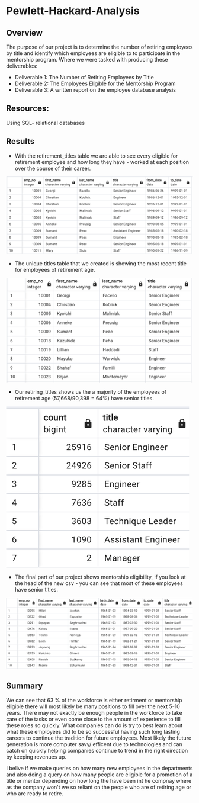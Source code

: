 # Pewlett-Hackard-Analysis

## Overview
The purpose of our project is to determine the number of retiring employees by title and identify which employees are eligible to to participate in the mentorship program. Where we were tasked with producing these deliverables:
 - Deliverable 1: The Number of Retiring Employees by Title
 - Deliverable 2: The Employees Eligible for the Mentorship Program
 - Deliverable 3: A written report on the employee database analysis
 
 ## Resources:
 Using SQL- relational databases
 
 ## Results
 -  With the retirement_titles table we are able to see every eligible for retirement employee and how long they have  - worked at each position over the course of their career.
 
 ![Picture](https://github.com/tianiedwards98/Pewlett-Hackard-Analysis/blob/main/images/Deliverable1-1.png?raw=true)

 - The unique titles table that we created is showing the most recent title for employees of retirement age.
 
![Picture](https://github.com/tianiedwards98/Pewlett-Hackard-Analysis/blob/main/images/Deliverable1-2.png?raw=true)

 - Our retiring_titles shows us the a majority of the employees of retirement age (57,668/90,398 = 64%) have senior titles.
 
 ![Picture](https://github.com/tianiedwards98/Pewlett-Hackard-Analysis/blob/main/images/Deliverable1-3.png?raw=true)
 
  - The final part of our project shows mentorship eligibility, if you look at the head of the new csv - you can see that most of these employees have senior titles.
  
  ![Picture](https://github.com/tianiedwards98/Pewlett-Hackard-Analysis/blob/main/images/Deliverable2.png?raw=true)
 
 ## Summary
We can see that 63 % of the workforce is either retirment or mentorship eligible there will most likely be many positions to fill over the next 5-10 years. There may not exactly be enough people in the workforce to take care of the tasks or even come close to the amount of experience to fill these roles so quickly. What companies can do is try to best learn about what these employees did to be so successful having such long lasting careers to continue the tradition for future employees. Most likely the future generation is more computer savy/ efficent due to technologies and can catch on quickly helping companies continue to trend in the right direction by keeping revenues up.

I belive if we make queries on how many new employees in the departments and also doing a query on how many people are eligible for a promotion of a title or mentor depending on how long the have been int he compnay where as the company won't we so reliant on the people who are of retiring age or who are ready to retire.

